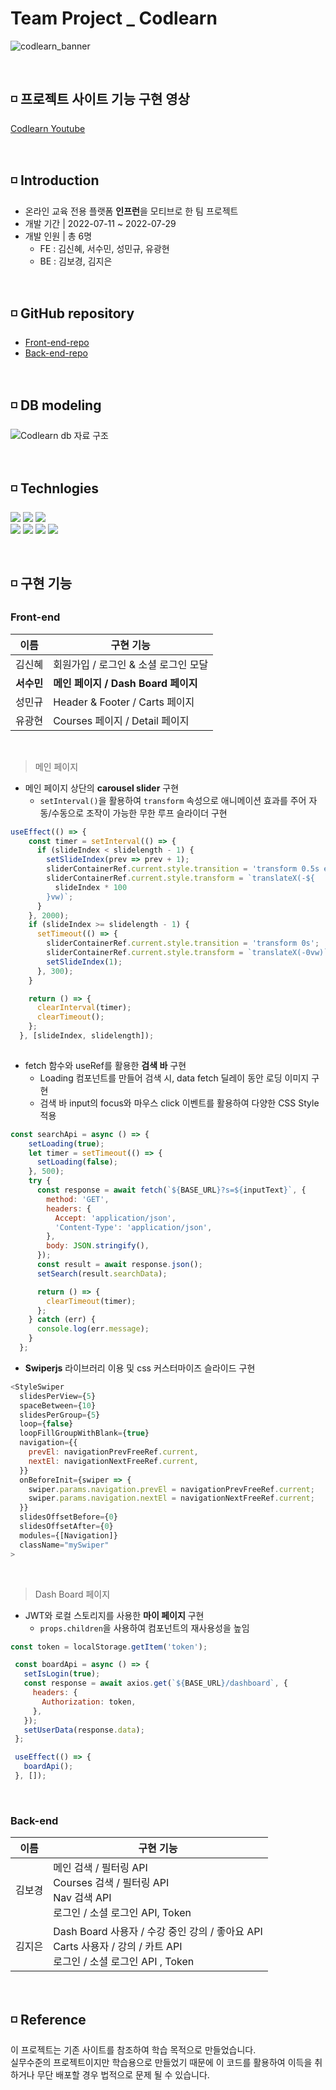 # Team Project _ Codlearn

![codlearn_banner](https://user-images.githubusercontent.com/105163878/192190733-bd8e62e5-74d1-4d00-98dc-0f72fa9c4e9f.jpg)

<br/>

## ◽ 프로젝트 사이트 기능 구현 영상

[Codlearn Youtube](https://www.youtube.com/watch?v=UUrEelIEzPA)

<br/>

## ◽ Introduction

- 온라인 교육 전용 플랫폼 **인프런**을 모티브로 한 팀 프로젝트
 - 개발 기간 | 2022-07-11 ~ 2022-07-29
 - 개발 인원 | 총 6명
   - FE : 김신혜, 서수민, 성민규, 유광현
   - BE : 김보경, 김지은

<br/>

## ◽ GitHub repository

- [Front-end-repo](https://github.com/wecode-bootcamp-korea/justcode-5-2nd-codlearn-front)
- [Back-end-repo](https://github.com/wecode-bootcamp-korea/justcode-5-2nd-codlearn-back)


<br/>

## ◽ DB modeling

![Codlearn db 자료 구조](https://user-images.githubusercontent.com/105163878/192192738-6fe1e1be-42c3-4afb-a67e-238a74013823.JPG)


<br/>

## ◽ Technlogies

<img src="https://img.shields.io/badge/javascript-F7DF1E?style=for-the-badge&logo=javascript&logoColor=black"> <img src="https://img.shields.io/badge/react-61DAFB?style=for-the-badge&logo=React&logoColor=black"> <img src="https://img.shields.io/badge/styled components-DB7093?style=for-the-badge&logo=styledComponents&logoColor=white">
<br>
<img src="https://img.shields.io/badge/prisma-2D3748?style=for-the-badge&logo=prisma&logoColor=white"> <img src="https://img.shields.io/badge/node.js-339933?style=for-the-badge&logo=Node.js&logoColor=white"> <img src="https://img.shields.io/badge/mysql-4479A1?style=for-the-badge&logo=mysql&logoColor=white"> <img src="https://img.shields.io/badge/express-000000?style=for-the-badge&logo=express&logoColor=white">

<br/>

## ◽ 구현 기능

### Front-end

| 이름   | 구현 기능 |
| ------ | ------ |
| 김신혜 | 회원가입 / 로그인 & 소셜 로그인 모달 |
| **서수민** | **메인 페이지 / Dash Board 페이지** | 
| 성민규 | Header & Footer / Carts 페이지 |
| 유광현 | Courses 페이지 / Detail 페이지 |

<br/>

> 메인 페이지

- 메인 페이지 상단의 **carousel slider** 구현
  - `setInterval()`을 활용하여 `transform` 속성으로 애니메이션 효과를 주어 
    자동/수동으로 조작이 가능한 무한 루프 슬라이더 구현
    
```javascript
useEffect(() => {
    const timer = setInterval(() => {
      if (slideIndex < slidelength - 1) {
        setSlideIndex(prev => prev + 1);
        sliderContainerRef.current.style.transition = 'transform 0.5s ease-in';
        sliderContainerRef.current.style.transform = `translateX(-${
          slideIndex * 100
        }vw)`;
      }
    }, 2000);
    if (slideIndex >= slidelength - 1) {
      setTimeout(() => {
        sliderContainerRef.current.style.transition = 'transform 0s';
        sliderContainerRef.current.style.transform = `translateX(-0vw)`;
        setSlideIndex(1);
      }, 300);
    }

    return () => {
      clearInterval(timer);
      clearTimeout();
    };
  }, [slideIndex, slidelength]);
  
 ```
- fetch 함수와 useRef를 활용한 **검색 바** 구현
  - Loading 컴포넌트를 만들어 검색 시, data fetch 딜레이 동안 로딩 이미지 구현
  - 검색 바 input의 focus와 마우스 click 이벤트를 활용하여 다양한 CSS Style 적용

```javascript
const searchApi = async () => {
    setLoading(true);
    let timer = setTimeout(() => {
      setLoading(false);
    }, 500);
    try {
      const response = await fetch(`${BASE_URL}?s=${inputText}`, {
        method: 'GET',
        headers: {
          Accept: 'application/json',
          'Content-Type': 'application/json',
        },
        body: JSON.stringify(),
      });
      const result = await response.json();
      setSearch(result.searchData);

      return () => {
        clearTimeout(timer);
      };
    } catch (err) {
      console.log(err.message);
    }
  };
 ```
- **Swiperjs** 라이브러리 이용 및 css 커스터마이즈 슬라이드 구현
```javascript
<StyleSwiper
  slidesPerView={5}
  spaceBetween={10}
  slidesPerGroup={5}
  loop={false}
  loopFillGroupWithBlank={true}
  navigation={{
    prevEl: navigationPrevFreeRef.current,
    nextEl: navigationNextFreeRef.current,
  }}
  onBeforeInit={swiper => {
    swiper.params.navigation.prevEl = navigationPrevFreeRef.current;
    swiper.params.navigation.nextEl = navigationNextFreeRef.current;
  }}
  slidesOffsetBefore={0}
  slidesOffsetAfter={0}
  modules={[Navigation]}
  className="mySwiper"
>
```

<br/>

> Dash Board 페이지
  - JWT와 로컬 스토리지를 사용한 **마이 페이지** 구현
    - `props.children`을 사용하여 컴포넌트의 재사용성을 높임
 ```javascript
 const token = localStorage.getItem('token');

  const boardApi = async () => {
    setIsLogin(true);
    const response = await axios.get(`${BASE_URL}/dashboard`, {
      headers: {
        Authorization: token,
      },
    });
    setUserData(response.data);
  };

  useEffect(() => {
    boardApi();
  }, []);
 ```

<br/>

### Back-end

| 이름   | 구현 기능 |
| ------ | ------ |
| 김보경 | 메인 검색 / 필터링 API </br> Courses 검색 / 필터링 API </br> Nav 검색 API </br> 로그인 / 소셜 로그인 API, Token |
| 김지은 | Dash Board 사용자 / 수강 중인 강의 / 좋아요 API </br> Carts 사용자 / 강의 / 카트 API </br> 로그인 / 소셜 로그인 API , Token |

<br/>

## ◽ Reference
이 프로젝트는 기존 사이트를 참조하여 학습 목적으로 만들었습니다. <br>
실무수준의 프로젝트이지만 학습용으로 만들었기 때문에 이 코드를 활용하여 이득을 취하거나 무단 배포할 경우 법적으로 문제 될 수 있습니다.
